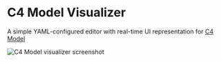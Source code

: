 # C4 Model Visualizer

A simple YAML-configured editor with real-time UI representation for [C4 Model](https://c4model.com/)

![C4 Model visualizer screenshot](https://github.com/Mykhailiak/c4-model-visualizer/blob/feature/update_description/public/application_screenshot.png?raw=true)
